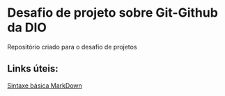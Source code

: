 # Desafio de projeto sobre Git-Github da DIO

Repositório criado para o desafio de projetos


## Links úteis:
[Sintaxe básica MarkDown](https://www.markdownguide.org/basic-syntax/)
